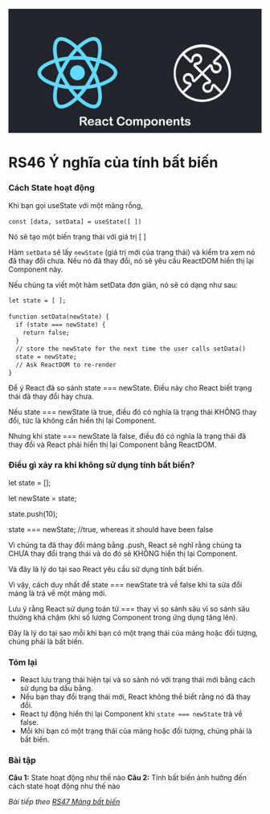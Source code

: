 
![Create-HTML-1](images/components.jpg) 

# RS46 Ý nghĩa của tính bất biến

### Cách State hoạt động

Khi bạn gọi useState với một mảng rỗng, 

`const [data, setData] = useState([ ])`

Nó sẽ tạo một biến trạng thái với giá trị [ ]

Hàm `setData` sẽ lấy `newState` (giá trị mới của trạng thái) và kiểm tra xem nó đã thay đổi chưa. Nếu nó đã thay đổi, nó sẽ yêu cầu ReactDOM hiển thị lại Component này.

Nếu chúng ta viết một hàm setData đơn giản, nó sẽ có dạng như sau:

```
let state = [ ]; 

function setData(newState) {
  if (state === newState) {
    return false;
  }
  // store the newState for the next time the user calls setData()
  state = newState;
  // Ask ReactDOM to re-render
}
```

Để ý React đã so sánh state === newState. Điều này cho React biết trạng thái đã thay đổi hay chưa.

Nếu state === newState là true, điều đó có nghĩa là trạng thái KHÔNG thay đổi, tức là không cần hiển thị lại Component.

Nhưng khi state === newState là false, điều đó có nghĩa là trạng thái đã thay đổi và React phải hiển thị lại Component bằng ReactDOM.

### Điều gì xảy ra khi không sử dụng tính bất biến?

let state = []; 

let newState = state;

state.push(10);

state === newState; 
//true, whereas it should have been false

Vì chúng ta đã thay đổi mảng bằng .push, React sẽ nghĩ rằng chúng ta CHƯA thay đổi trạng thái và do đó sẽ KHÔNG hiển thị lại Component.

Và đây là lý do tại sao React yêu cầu sử dụng tính bất biến.

Vì vậy, cách duy nhất để state === newState trả về false khi ta sửa đổi mảng là trả về một mảng mới.

Lưu ý rằng React sử dụng toán tử === thay vì so sánh sâu vì so sánh sâu thường khá chậm (khi số lượng Component trong ứng dụng tăng lên).

Đây là lý do tại sao mỗi khi bạn có một trạng thái của mảng hoặc đối tượng, chúng phải là bất biến.

### Tóm lại

- React lưu trạng thái hiện tại và so sánh nó với trạng thái mới bằng cách sử dụng ba dấu bằng.
- Nếu bạn thay đổi trạng thái mới, React không thể biết rằng nó đã thay đổi.
- React tự động hiển thị lại Component khi `state === newState` trả về false.
- Mỗi khi bạn có một trạng thái của mảng hoặc đối tượng, chúng phải là bất biến.

### Bài tập

**Câu 1:** State hoạt động như thế nào
**Câu 2:** Tính bất biến ảnh hưởng đến cách state hoạt động như thế nào

*Bài tiếp theo [RS47 Mảng bất biến](/lesson/session/session_047_immutable_array.md)*